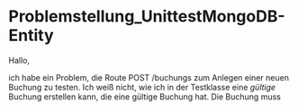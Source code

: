 Problemstellung_UnittestMongoDB-Entity
======================================

Hallo,

ich habe ein Problem,  die Route POST /buchungs zum Anlegen einer neuen Buchung zu testen.
Ich weiß nicht, wie ich in der Testklasse eine _gültige_ Buchung erstellen kann, die eine gültige Buchung hat.
Die Buchung muss 